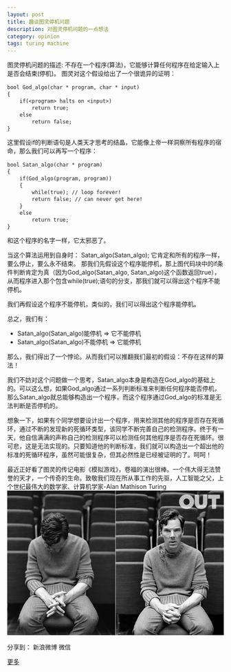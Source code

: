 ```yaml
---
layout: post
title: 趣谈图灵停机问题
description: 对图灵停机问题的一点想法
category: opinion
tags: turing machine
---
```


图灵停机问题的描述: 不存在一个程序(算法)，它能够计算任何程序在给定输入上是否会结束(停机)。
图灵对这个假设给出了一个很诡异的证明：

	bool God_algo(char * program, char * input)
	{
	    if(<program> halts on <input>)
	        return true;
	    else
	        return false;
	}
这里假设if的判断语句是人类天才思考的结晶，它能像上帝一样洞察所有程序的宿命，那么我们可以再写一个程序：

	bool Satan_algo(char * program)
	{
	    if(God_algo(program, program))
	    {
	        while(true); // loop forever!
	        return false; // can never get here!
	    }
	    else
	        return true;
	}
和这个程序的名字一样，它太邪恶了。

当这个算法运用到自身时： Satan_algo(Satan_algo);
它肯定和所有的程序一样，要么停止，要么永不结束。
那我们先假设这个程序能停机，那上图代码块中的if条件判断肯定为真（因为God_algo(Satan_algo, Satan_algo)这个函数返回true），从而程序进入那个包含while(true);语句的分支，那我们就可以得出这个程序不能停机。

我们再假设这个程序不能停机，类似的，我们可以得出这个程序能停机。

总之，我们有：

* Satan_algo(Satan_algo)能停机 => 它不能停机
* Satan_algo(Satan_algo)不能停机 => 它能停机

那么，我们得出了一个悖论。从而我们可以推翻我们最初的假设：不存在这样的算法！

我们不妨对这个问题做一个思考，Satan_algo本身是构造在God_algo的基础上的。可以这么想，如果God_algo通过一系列判断标准来判断任何程序能否停机，那么Satan_algo就总能够构造出一个程序，而这个程序通过God_algo的标准是无法判断是否停机的。

想象一下，如果有个同学想要设计出一个程序，用来检测其他的程序是否存在死循环，通过不断的发现新的死循环类型，该同学不断完善自己的检测程序。终于有一天，他自信满满的声称自己的检测程序可以检测任何其他程序是否存在死循环。很可悲，这是无法实现的。只要知道他的判断标准，我们就可以构造出一个超出他的标准的死循环程序，虽然可能很复杂，但其必然性是已经被证明的了。呵呵！

最近正好看了图灵的传记电影《模拟游戏》，卷福的演出很棒。一个伟大得无法赞誉的天才，一个传奇的生命。致敬我们现在所从事工作的先驱，人工智能之父，上个世纪最伟大的数学家、计算机学家-Alan Mathison Turing
![turing](/images/blog/turing.jpg)

[feimengspirit]:    http://feimengspirit.com  "feimengspirit"

<div id="ckepop">
<span class="jiathis_txt">分享到：</span>
<a class="jiathis_button_tsina">新浪微博</a>
<a class="jiathis_button_weixin">微信</a>

<a href="http://www.jiathis.com/share" class="jiathis jiathis_txt jiathis_separator jtico jtico_jiathis" target="_blank">更多</a>
<a class="jiathis_counter_style"></a>
</div>
<script type="text/javascript" src="http://v2.jiathis.com/code/jia.js" charset="utf-8"></script>